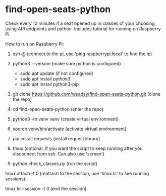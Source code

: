 # find-open-seats-python
Check every 10 minutes if a seat opened up in classes of your choosing using API endpoints and python. Includes tutorial for running on Raspberry Pi.

How to run on Raspberry Pi:

1) ssh <user>@<ip> (connect to the pi, use 'ping raspberrypi.local' to find the ip)

2) python3 --version (make sure python is configured)
	- sudo apt update (if not configured)
	- sudo apt install python3
	- sudo apt install python3-pip

3) git clone https://github.com/weadsy/find-open-seats-python.git (clone the repo)

4) cd find-open-seats-python (enter the repo)

5) python3 -m venv venv (create virtual environment)

6) source venv/bin/activate (activate virtual environment)

7) pip install requests (install request library)

8) tmux (optional, if you want the script to keep running after you disconnect from ssh. Can also use 'screen')

9) python check_classes.py (run the script)

tmux attach -t 0 (reattach to the session, use 'tmux ls' to see running sessions).

tmux kill-session -t 0 (end the session)
